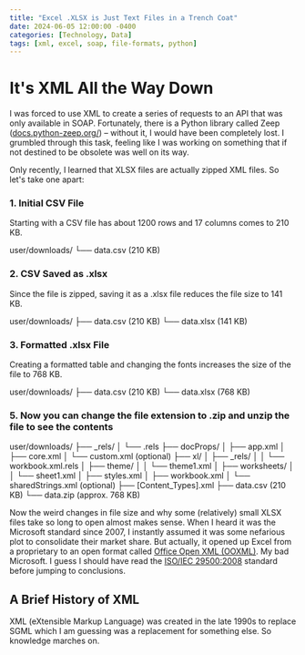 ```yaml
---
title: "Excel .XLSX is Just Text Files in a Trench Coat"
date: 2024-06-05 12:00:00 -0400
categories: [Technology, Data]
tags: [xml, excel, soap, file-formats, python]
---
```


# It's XML All the Way Down

I was forced to use XML to create a series of requests to an API that was only available in SOAP. Fortunately, there is a Python library called Zeep ([docs.python-zeep.org/](https://docs.python-zeep.org/)) – without it, I would have been completely lost. I grumbled through this task, feeling like I was working on something that if not destined to be obsolete was well on its way.

Only recently, I learned that XLSX files are actually zipped XML files. So let's take one apart:

### 1. Initial CSV File
Starting with a CSV file has about 1200 rows and 17 columns comes to 210 KB.

user/downloads/
└── data.csv (210 KB)


### 2. CSV Saved as .xlsx
Since the file is zipped, saving it as a .xlsx file reduces the file size to 141 KB.


user/downloads/
├── data.csv (210 KB)
└── data.xlsx (141 KB)


### 3. Formatted .xlsx File
Creating a formatted table and changing the fonts increases the size of the file to 768 KB.

user/downloads/
├── data.csv (210 KB)
└── data.xlsx (768 KB)



### 5. Now you can change the file extension to .zip and unzip the file to see the contents

user/downloads/
├── _rels/
│   └── .rels
├── docProps/
│   ├── app.xml
│   ├── core.xml
│   └── custom.xml        (optional)
├── xl/
│   ├── _rels/
│   │   └── workbook.xml.rels
│   ├── theme/
│   │   └── theme1.xml
│   ├── worksheets/
│   │   └── sheet1.xml
│   ├── styles.xml
│   ├── workbook.xml
│   └── sharedStrings.xml (optional)
├── [Content_Types].xml
├── data.csv (210 KB)
└── data.zip (approx. 768 KB)



Now the weird changes in file size and why some (relatively) small XLSX files take so long to open almost makes sense. When I heard it was the Microsoft standard since 2007, I instantly assumed it was some nefarious plot to consolidate their market share. But actually, it opened up Excel from a proprietary to an open format called [Office Open XML (OOXML)](https://en.wikipedia.org/wiki/Office_Open_XML). My bad Microsoft. I guess I should have read the [ISO/IEC 29500:2008](https://www.iso.org/standard/39574.html) standard before jumping to conclusions.

## A Brief History of XML

XML (eXtensible Markup Language) was created in the late 1990s to replace SGML which I am guessing was a replacement for something else.  So knowledge marches on.